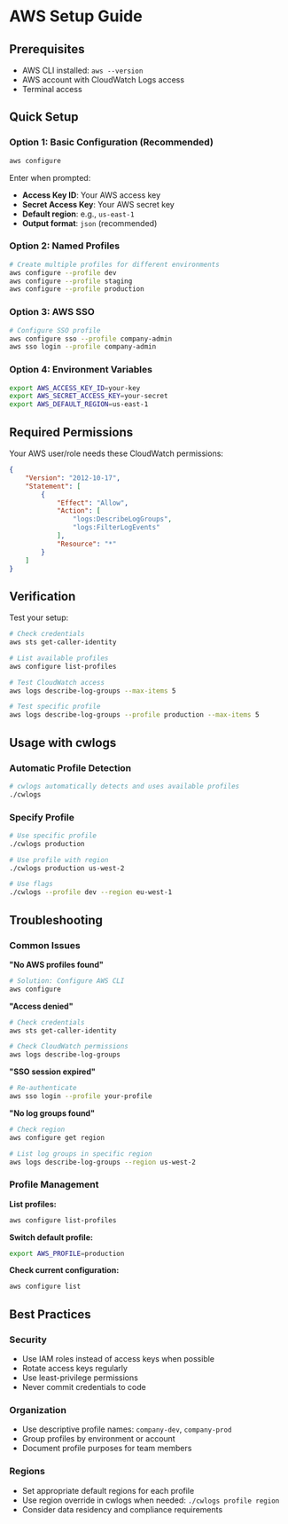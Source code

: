 # AWS Setup Guide

## Prerequisites

- AWS CLI installed: `aws --version`
- AWS account with CloudWatch Logs access
- Terminal access

## Quick Setup

### Option 1: Basic Configuration (Recommended)
```bash
aws configure
```
Enter when prompted:
- **Access Key ID**: Your AWS access key
- **Secret Access Key**: Your AWS secret key  
- **Default region**: e.g., `us-east-1`
- **Output format**: `json` (recommended)

### Option 2: Named Profiles
```bash
# Create multiple profiles for different environments
aws configure --profile dev
aws configure --profile staging  
aws configure --profile production
```

### Option 3: AWS SSO
```bash
# Configure SSO profile
aws configure sso --profile company-admin
aws sso login --profile company-admin
```

### Option 4: Environment Variables
```bash
export AWS_ACCESS_KEY_ID=your-key
export AWS_SECRET_ACCESS_KEY=your-secret
export AWS_DEFAULT_REGION=us-east-1
```

## Required Permissions

Your AWS user/role needs these CloudWatch permissions:

```json
{
    "Version": "2012-10-17",
    "Statement": [
        {
            "Effect": "Allow",
            "Action": [
                "logs:DescribeLogGroups",
                "logs:FilterLogEvents"
            ],
            "Resource": "*"
        }
    ]
}
```

## Verification

Test your setup:
```bash
# Check credentials
aws sts get-caller-identity

# List available profiles  
aws configure list-profiles

# Test CloudWatch access
aws logs describe-log-groups --max-items 5

# Test specific profile
aws logs describe-log-groups --profile production --max-items 5
```

## Usage with cwlogs

### Automatic Profile Detection
```bash
# cwlogs automatically detects and uses available profiles
./cwlogs
```

### Specify Profile
```bash
# Use specific profile
./cwlogs production

# Use profile with region
./cwlogs production us-west-2

# Use flags
./cwlogs --profile dev --region eu-west-1
```

## Troubleshooting

### Common Issues

**"No AWS profiles found"**
```bash
# Solution: Configure AWS CLI
aws configure
```

**"Access denied"**
```bash
# Check credentials
aws sts get-caller-identity

# Check CloudWatch permissions
aws logs describe-log-groups
```

**"SSO session expired"**
```bash
# Re-authenticate
aws sso login --profile your-profile
```

**"No log groups found"**
```bash
# Check region
aws configure get region

# List log groups in specific region
aws logs describe-log-groups --region us-west-2
```

### Profile Management

**List profiles:**
```bash
aws configure list-profiles
```

**Switch default profile:**
```bash
export AWS_PROFILE=production
```

**Check current configuration:**
```bash
aws configure list
```

## Best Practices

### Security
- Use IAM roles instead of access keys when possible
- Rotate access keys regularly
- Use least-privilege permissions
- Never commit credentials to code

### Organization
- Use descriptive profile names: `company-dev`, `company-prod`
- Group profiles by environment or account
- Document profile purposes for team members

### Regions
- Set appropriate default regions for each profile
- Use region override in cwlogs when needed: `./cwlogs profile region`
- Consider data residency and compliance requirements
